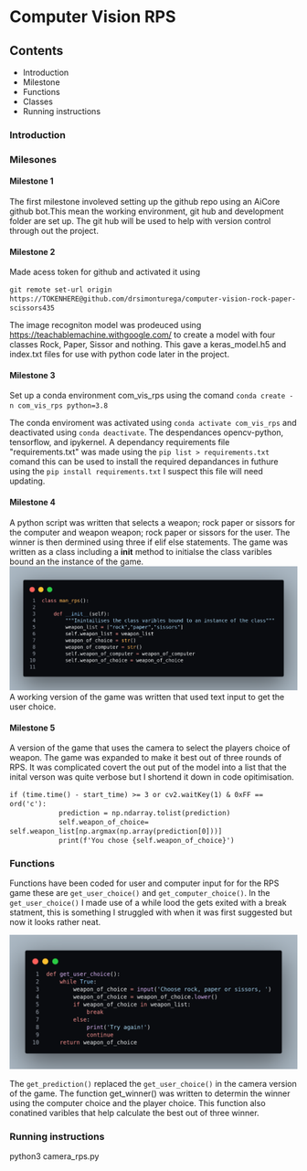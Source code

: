 # Computer Vision RPS

## Contents
* Introduction
* Milestone
* Functions
* Classes
* Running instructions

### Introduction


### Milesones

#### Milestone 1

The first milestone involeved setting up the github repo using an AiCore github bot.This mean the working environment, git hub and development folder are set up. The git hub will be used to help with version control through out the project.

#### Milestone 2

Made acess token for github and activated it using 
```
git remote set-url origin https://TOKENHERE@github.com/drsimonturega/computer-vision-rock-paper-scissors435
```
The image recogniton model was prodeuced using https://teachablemachine.withgoogle.com/ to create a model with four classes Rock, Paper, Sissor and nothing. This gave a keras_model.h5 and index.txt files for use with python code later in the project.

#### Milestone 3

Set up a conda environment com_vis_rps using the comand ```conda create -n com_vis_rps python=3.8```

The conda enviroment was activated using ```conda activate com_vis_rps``` and deactivated using ```conda deactivate```. The despendances opencv-python, tensorflow, and ipykernel. A dependancy requirements file "requirements.txt"  was made using the ```pip list > requirements.txt``` comand this can be used to install the required depandances in futhure using the ```pip install requirements.txt``` I suspect this file will need updating.

#### Milestone 4

A python script was written that selects a weapon; rock paper or sissors for the computer and weapon weapon; rock paper or sissors for the user. The winner is then dermined using three if elif else statements. The game was written as a class including a __init__ method to initialse the class varibles bound an the instance of the game.
![Alt](/classinit.png "get_computer_choice()")
A working version of the game was written that used text input to get the user choice.

#### Milestone 5
A version of the game that uses the camera to select the players choice of weapon. The game was expanded to make it best out of three rounds of RPS. It was complicated covert the out put of the model into a list that the inital verson was quite verbose but I shortend it down in code opitimisation.
```
if (time.time() - start_time) >= 3 or cv2.waitKey(1) & 0xFF == ord('c'):
            prediction = np.ndarray.tolist(prediction)
            self.weapon_of_choice= self.weapon_list[np.argmax(np.array(prediction[0]))]
            print(f'You chose {self.weapon_of_choice}')
```

### Functions

Functions have been coded for user and computer input for for the RPS game these are ```get_user_choice()``` and ```get_computer_choice()```. In the ```get_user_choice()``` I made use of a while lood the gets exited with a break statment, this is something I struggled with when it was first suggested but now it looks rather neat.

![Alt](/woc_001.png "get_computer_choice()")

The ```get_prediction()``` replaced the ```get_user_choice()``` in the camera version of the game. The function get_winner() was written to determin the winner using the computer choice and the player choice. This function also conatined varibles that help calculate the best out of three winner.


### Running instructions
python3 camera_rps.py
